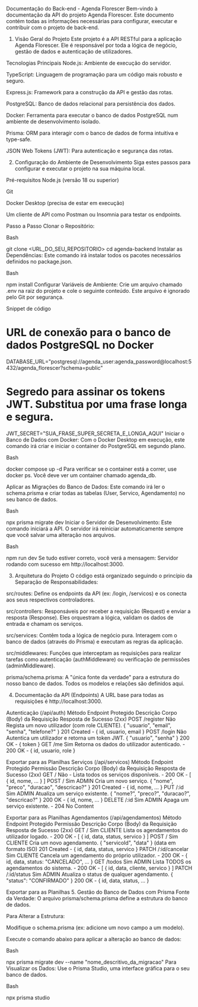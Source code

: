 Documentação do Back-end - Agenda Florescer
Bem-vindo à documentação da API do projeto Agenda Florescer. Este documento contém todas as informações necessárias para configurar, executar e contribuir com o projeto de back-end.

1. Visão Geral do Projeto
Este projeto é a API RESTful para a aplicação Agenda Florescer. Ele é responsável por toda a lógica de negócio, gestão de dados e autenticação de utilizadores.

Tecnologias Principais
Node.js: Ambiente de execução do servidor.

TypeScript: Linguagem de programação para um código mais robusto e seguro.

Express.js: Framework para a construção da API e gestão das rotas.

PostgreSQL: Banco de dados relacional para persistência dos dados.

Docker: Ferramenta para executar o banco de dados PostgreSQL num ambiente de desenvolvimento isolado.

Prisma: ORM para interagir com o banco de dados de forma intuitiva e type-safe.

JSON Web Tokens (JWT): Para autenticação e segurança das rotas.

2. Configuração do Ambiente de Desenvolvimento
Siga estes passos para configurar e executar o projeto na sua máquina local.

Pré-requisitos
Node.js (versão 18 ou superior)

Git

Docker Desktop (precisa de estar em execução)

Um cliente de API como Postman ou Insomnia para testar os endpoints.

Passo a Passo
Clonar o Repositório:

Bash

git clone <URL_DO_SEU_REPOSITORIO>
cd agenda-backend
Instalar as Dependências:
Este comando irá instalar todos os pacotes necessários definidos no package.json.

Bash

npm install
Configurar Variáveis de Ambiente:
Crie um arquivo chamado .env na raiz do projeto e cole o seguinte conteúdo. Este arquivo é ignorado pelo Git por segurança.

Snippet de código

# URL de conexão para o banco de dados PostgreSQL no Docker
DATABASE_URL="postgresql://agenda_user:agenda_password@localhost:5432/agenda_florescer?schema=public"

# Segredo para assinar os tokens JWT. Substitua por uma frase longa e segura.
JWT_SECRET="SUA_FRASE_SUPER_SECRETA_E_LONGA_AQUI"
Iniciar o Banco de Dados com Docker:
Com o Docker Desktop em execução, este comando irá criar e iniciar o container do PostgreSQL em segundo plano.

Bash

docker compose up -d
Para verificar se o container está a correr, use docker ps. Você deve ver um container chamado agenda_db.

Aplicar as Migrações do Banco de Dados:
Este comando irá ler o schema.prisma e criar todas as tabelas (User, Servico, Agendamento) no seu banco de dados.

Bash

npx prisma migrate dev
Iniciar o Servidor de Desenvolvimento:
Este comando iniciará a API. O servidor irá reiniciar automaticamente sempre que você salvar uma alteração nos arquivos.

Bash

npm run dev
Se tudo estiver correto, você verá a mensagem: Servidor rodando com sucesso em http://localhost:3000.

3. Arquitetura do Projeto
O código está organizado seguindo o princípio da Separação de Responsabilidades:

src/routes: Define os endpoints da API (ex: /login, /servicos) e os conecta aos seus respectivos controladores.

src/controllers: Responsáveis por receber a requisição (Request) e enviar a resposta (Response). Eles orquestram a lógica, validam os dados de entrada e chamam os serviços.

src/services: Contêm toda a lógica de negócio pura. Interagem com o banco de dados (através do Prisma) e executam as regras da aplicação.

src/middlewares: Funções que interceptam as requisições para realizar tarefas como autenticação (authMiddleware) ou verificação de permissões (adminMiddleware).

prisma/schema.prisma: A "única fonte da verdade" para a estrutura do nosso banco de dados. Todos os modelos e relações são definidos aqui.

4. Documentação da API (Endpoints)
A URL base para todas as requisições é http://localhost:3000.

Autenticação (/api/auth)
Método	Endpoint	Protegido	Descrição	Corpo (Body) da Requisição	Resposta de Sucesso (2xx)
POST	/register	Não	Regista um novo utilizador (com role CLIENTE).	{ "usuario", "email", "senha", "telefone?" }	201 Created - { id, usuario, email }
POST	/login	Não	Autentica um utilizador e retorna um token JWT.	{ "usuario", "senha" }	200 OK - { token }
GET	/me	Sim	Retorna os dados do utilizador autenticado.	-	200 OK - { id, usuario, role }

Exportar para as Planilhas
Serviços (/api/servicos)
Método	Endpoint	Protegido	Permissão	Descrição	Corpo (Body) da Requisição	Resposta de Sucesso (2xx)
GET	/	Não	-	Lista todos os serviços disponíveis.	-	200 OK - [ { id, nome, ... } ]
POST	/	Sim	ADMIN	Cria um novo serviço.	{ "nome", "preco", "duracao", "descricao?" }	201 Created - { id, nome, ... }
PUT	/:id	Sim	ADMIN	Atualiza um serviço existente.	{ "nome?", "preco?", "duracao?", "descricao?" }	200 OK - { id, nome, ... }
DELETE	/:id	Sim	ADMIN	Apaga um serviço existente.	-	204 No Content

Exportar para as Planilhas
Agendamentos (/api/agendamentos)
Método	Endpoint	Protegido	Permissão	Descrição	Corpo (Body) da Requisição	Resposta de Sucesso (2xx)
GET	/	Sim	CLIENTE	Lista os agendamentos do utilizador logado.	-	200 OK - [ { id, data, status, servico } ]
POST	/	Sim	CLIENTE	Cria um novo agendamento.	{ "servicoId", "data" } (data em formato ISO)	201 Created - { id, data, status, servico }
PATCH	/:id/cancelar	Sim	CLIENTE	Cancela um agendamento do próprio utilizador.	-	200 OK - { id, data, status: "CANCELADO", ... }
GET	/todos	Sim	ADMIN	Lista TODOS os agendamentos do sistema.	-	200 OK - [ { id, data, cliente, servico } ]
PATCH	/:id/status	Sim	ADMIN	Atualiza o status de qualquer agendamento.	{ "status": "CONFIRMADO" }	200 OK - { id, data, status, ... }

Exportar para as Planilhas
5. Gestão do Banco de Dados com Prisma
Fonte da Verdade: O arquivo prisma/schema.prisma define a estrutura do banco de dados.

Para Alterar a Estrutura:

Modifique o schema.prisma (ex: adicione um novo campo a um modelo).

Execute o comando abaixo para aplicar a alteração ao banco de dados:

Bash

npx prisma migrate dev --name "nome_descritivo_da_migracao"
Para Visualizar os Dados:
Use o Prisma Studio, uma interface gráfica para o seu banco de dados.

Bash

npx prisma studio